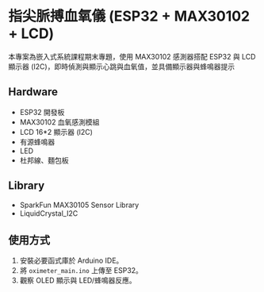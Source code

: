 # 指尖脈搏血氧儀 (ESP32 + MAX30102 + LCD)

本專案為嵌入式系統課程期末專題，使用 MAX30102 感測器搭配 ESP32 與 LCD 顯示器 (I2C)，即時偵測與顯示心跳與血氧值，並具備顯示器與蜂鳴器提示

## Hardware
- ESP32 開發板
- MAX30102 血氧感測模組
- LCD 16*2 顯示器 (I2C)
- 有源蜂鳴器
- LED
- 杜邦線、麵包板

## Library
- SparkFun MAX30105 Sensor Library
- LiquidCrystal_I2C


## 使用方式
1. 安裝必要函式庫於 Arduino IDE。
2. 將 `oximeter_main.ino` 上傳至 ESP32。
3. 觀察 OLED 顯示與 LED/蜂鳴器反應。
